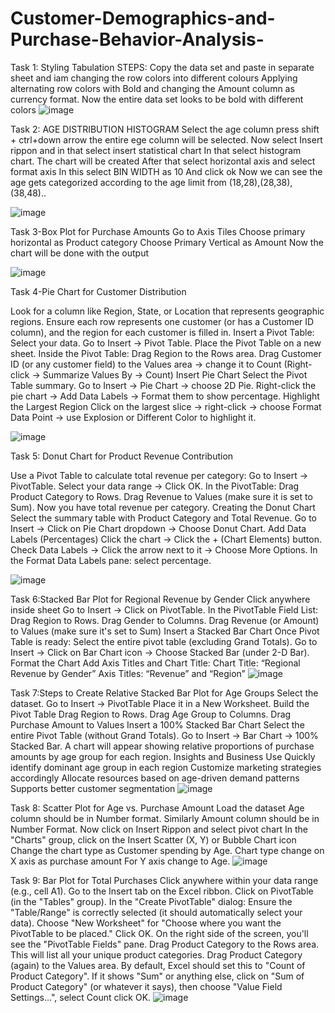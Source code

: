 # Customer-Demographics-and-Purchase-Behavior-Analysis-
Task 1: Styling Tabulation
STEPS:
Copy the data set and paste in separate sheet and iam changing the row colors into different colours 
 Applying  alternating row colors with Bold and changing  the Amount column as currency format.
Now the entire data set looks to be bold with different colors
![image](https://github.com/user-attachments/assets/f79ece8d-4812-44a7-bf7f-c390dde4105d)


Task 2:  AGE DISTRIBUTION HISTOGRAM
Select the age column press shift + ctrl+down arrow the entire ege column will be selected.
Now select Insert rippon and in that select insert statistical chart
In that select histogram chart.
The chart will be created 
After that select horizontal axis and select format axis 
In this select BIN WIDTH as 10 
And click ok
Now we can see the age gets categorized according to the age limit from (18,28),(28,38),(38,48).. 

![image](https://github.com/user-attachments/assets/371b856e-5a92-470c-bee6-fbc3d93a8581)

Task 3-Box Plot for Purchase Amounts
 Go to Axis Tiles
Choose primary  horizontal as Product category 
Choose Primary Vertical as Amount
Now the chart will be done with the output 

![image](https://github.com/user-attachments/assets/3701baeb-b16b-4d9c-8013-48161a7eb090)


Task 4-Pie Chart for Customer Distribution

Look for a column like Region, State, or Location that represents geographic regions.
Ensure each row represents one customer (or has a Customer ID column), and the region for each customer is filled in.
Insert a Pivot Table:
Select your data.
Go to Insert → Pivot Table.
Place the Pivot Table on a new sheet.
Inside  the Pivot Table:
Drag Region to the Rows area.
Drag Customer ID (or any customer field) to the Values area → change it to Count (Right-click → Summarize Values By → Count)
 Insert Pie Chart
Select the Pivot Table summary.
Go to Insert → Pie Chart → choose 2D Pie.
Right-click the pie chart → Add Data Labels → Format them to show percentage.
Highlight the Largest Region
Click on the largest slice → right-click → choose Format Data Point → use Explosion or Different Color to highlight it.

![image](https://github.com/user-attachments/assets/dda33e17-486e-44a3-ae11-92ef9309089b)

Task 5: Donut Chart for Product Revenue Contribution

Use a Pivot Table to calculate total revenue per category:
Go to Insert → PivotTable.
Select your data range → Click OK.
In the PivotTable:
Drag Product Category to Rows.
Drag Revenue to Values (make sure it is set to Sum).
Now you have total revenue per category.
Creating the Donut Chart
Select the summary table with Product Category and Total Revenue.
Go to Insert → Click on Pie Chart dropdown → Choose Donut Chart.
Add Data Labels (Percentages)
Click the chart → Click the + (Chart Elements) button.
Check Data Labels → Click the arrow next to it → Choose More Options.
In the Format Data Labels pane:
select percentage.

![image](https://github.com/user-attachments/assets/8d602903-2e08-4cf8-aaea-4d35066c3d36)

Task 6:Stacked Bar Plot for Regional Revenue by Gender
Click anywhere inside sheet
Go to Insert → Click on PivotTable.
In the PivotTable Field List:
Drag Region to Rows.
Drag Gender to Columns.
Drag Revenue (or Amount) to Values (make sure it's set to Sum)
 Insert a Stacked Bar Chart
Once Pivot Table is ready:
Select the entire pivot table (excluding Grand Totals).
Go to Insert → Click on Bar Chart icon → Choose Stacked Bar (under 2-D Bar).
Format the Chart
Add Axis Titles and Chart Title:
Chart Title: “Regional Revenue by Gender”
Axis Titles: “Revenue” and “Region”
![image](https://github.com/user-attachments/assets/452af927-cc91-432a-89d1-6f1d115e3956)

Task 7:Steps to Create Relative Stacked Bar Plot for Age Groups
Select the dataset.
Go to Insert → PivotTable
Place it in a New Worksheet.
Build the Pivot Table
Drag Region to Rows.
Drag Age Group to Columns.
Drag Purchase Amount to Values
Insert a 100% Stacked Bar Chart
Select the entire Pivot Table (without Grand Totals).
Go to Insert → Bar Chart → 100% Stacked Bar.
A chart will appear showing relative proportions of purchase amounts by age group for each region.
Insights and Business Use
Quickly identify dominant age group in each region
 Customize marketing strategies accordingly
 Allocate resources based on age-driven demand patterns
 Supports better customer segmentation
![image](https://github.com/user-attachments/assets/cd116669-ae5e-4edb-9914-627a3d65c4f8)

Task 8: Scatter Plot for Age vs. Purchase Amount
Load the dataset
Age column should be in Number format.
Similarly Amount column should be in Number Format.
Now click on Insert Rippon and select pivot chart
In the "Charts" group, click on the Insert Scatter (X, Y) or Bubble Chart icon
Change the chart type as Customer spending by Age.
Chart type change on X axis as purchase amount
For Y axis change to Age.
![image](https://github.com/user-attachments/assets/7d257af4-bdf4-4a92-ac3d-18d1bbd7be4a)

Task 9: Bar Plot for Total Purchases
Click anywhere within your data range (e.g., cell A1).
Go to the Insert tab on the Excel ribbon.
Click on PivotTable (in the "Tables" group).
In the "Create PivotTable" dialog:
Ensure the "Table/Range" is correctly selected (it should automatically select your data).
Choose "New Worksheet" for "Choose where you want the PivotTable to be placed."
Click OK.
On the right side of the screen, you'll see the "PivotTable Fields" pane.
Drag Product Category to the Rows area. This will list all your unique product categories.
Drag Product Category (again) to the Values area. By default, Excel should set this to "Count of Product Category". If it shows "Sum" or anything else, click on "Sum of Product Category" (or whatever it says), then choose "Value Field Settings...", select Count 
click OK.
![image](https://github.com/user-attachments/assets/8636303c-9af6-4b42-aa93-0ff05148e285)

























